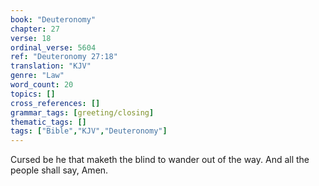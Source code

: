 ```yaml
---
book: "Deuteronomy"
chapter: 27
verse: 18
ordinal_verse: 5604
ref: "Deuteronomy 27:18"
translation: "KJV"
genre: "Law"
word_count: 20
topics: []
cross_references: []
grammar_tags: [greeting/closing]
thematic_tags: []
tags: ["Bible","KJV","Deuteronomy"]
---
```

Cursed be he that maketh the blind to wander out of the way. And all the people shall say, Amen.
